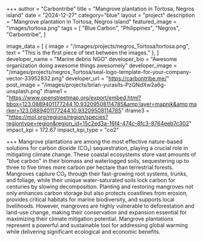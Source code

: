 +++
author = "Carbontribe"
title = "Mangrove plantation in Tortosa, Negros island"
date = "2024-12-27"
category="blue"
layout = "project"
description = "Mangrove plantation in Tortosa, Negros island"
featured_image = "images/tortosa.png"
tags = [
    "Blue Carbon",
    "Philippines",
    "Negros",
    "Carbontribe",
]

image_data = [
  { image = "/images/projects/negros_Tortosa/tortosa.png", text = "This is the first piece of text between the images." },
]
developer_name = "Marine debris NGO"
developer_bio = "Awesome organization doing awesome things awesomely"
developer_image = "/images/projects/negros_Tortosa/seal-logo-template-for-your-company-vector-33952832.png"
developer_url = "https://carbontribe.me/"
post_image = "/images/projects/brian-yurasits-PzQNdXw2a6g-unsplash.png"
iframe1 = "https://www.openstreetmap.org/export/embed.html?bbox=123.0889401177244,10.93209508114785&amp;layer=mapnik&amp;marker=123.0889401177244,10.93209508114785"
iframe3 = "https://mol.org/regions/region/species?regiontype=region&region_id=15c2ed3a-16f4-474c-8fc3-8764eeb7c302"
impact_kpi = 172.67
impact_kpi_type = "co2"


+++
Mangrove plantations are among the most effective nature-based solutions for carbon dioxide (CO₂) sequestration, playing a crucial role in mitigating climate change. These coastal ecosystems store vast amounts of "blue carbon" in their biomass and waterlogged soils, sequestering up to three to five times more carbon per hectare than terrestrial forests. Mangroves capture CO₂ through their fast-growing root systems, trunks, and foliage, while their unique water-saturated soils lock carbon for centuries by slowing decomposition. Planting and restoring mangroves not only enhances carbon storage but also protects coastlines from erosion, provides critical habitats for marine biodiversity, and supports local livelihoods. However, mangroves are highly vulnerable to deforestation and land-use change, making their conservation and expansion essential for maximizing their climate mitigation potential. Mangrove plantations represent a powerful and sustainable tool for addressing global warming while delivering significant ecological and economic benefits.